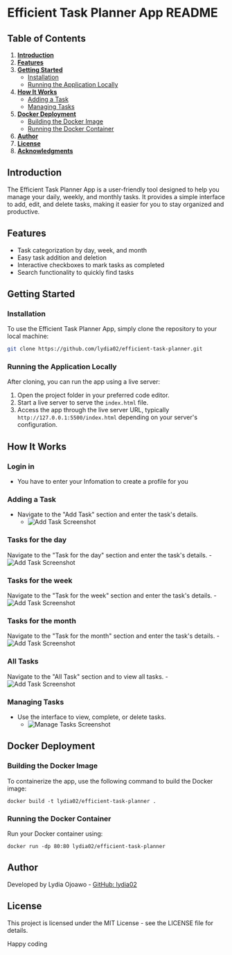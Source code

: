 # Efficient Task Planner App README

## Table of Contents

1. **[Introduction](#introduction)**
2. **[Features](#features)**
3. **[Getting Started](#getting-started)**
    - [Installation](#installation)
    - [Running the Application Locally](#running-the-application-locally)
4. **[How It Works](#how-it-works)**
    - [Adding a Task](#adding-a-task)
    - [Managing Tasks](#managing-tasks)
5. **[Docker Deployment](#docker-deployment)**
    - [Building the Docker Image](#building-the-docker-image)
    - [Running the Docker Container](#running-the-docker-container)
6. **[Author](#author)**
7. **[License](#license)**
8. **[Acknowledgments](#acknowledgments)**

## Introduction

The Efficient Task Planner App is a user-friendly tool designed to help you manage your daily, weekly, and monthly tasks. It provides a simple interface to add, edit, and delete tasks, making it easier for you to stay organized and productive.

## Features

- Task categorization by day, week, and month
- Easy task addition and deletion
- Interactive checkboxes to mark tasks as completed
- Search functionality to quickly find tasks

## Getting Started

### Installation

To use the Efficient Task Planner App, simply clone the repository to your local machine:

```bash
git clone https://github.com/lydia02/efficient-task-planner.git
```

### Running the Application Locally

After cloning, you can run the app using a live server:

1. Open the project folder in your preferred code editor.
2. Start a live server to serve the `index.html` file.
3. Access the app through the live server URL, typically `http://127.0.0.1:5500/index.html` depending on your server's configuration.

## How It Works

### Login in
- You have to enter your Infomation to create a profile for you


### Adding a Task

- Navigate to the "Add Task" section and enter the task's details.
    - ![Add Task Screenshot](path/to/add_task_image.jpg)

### Tasks for the day
 Navigate to the "Task for the day" section and enter the task's details.
    - ![Add Task Screenshot](path/to/add_task_image.jpg)

### Tasks for the week
 Navigate to the "Task for the week" section and enter the task's details.
    - ![Add Task Screenshot](path/to/add_task_image.jpg)

### Tasks for the month
 Navigate to the "Task for the month" section and enter the task's details.
    - ![Add Task Screenshot](path/to/add_task_image.jpg)

### All Tasks
 Navigate to the "All Task" section and to view all tasks.
    - ![Add Task Screenshot](path/to/add_task_image.jpg)


### Managing Tasks

- Use the interface to view, complete, or delete tasks.
    - ![Manage Tasks Screenshot](path/to/manage_tasks_image.jpg)

## Docker Deployment

### Building the Docker Image

To containerize the app, use the following command to build the Docker image:

```shell
docker build -t lydia02/efficient-task-planner .
```

### Running the Docker Container

Run your Docker container using:

```shell
docker run -dp 80:80 lydia02/efficient-task-planner
```

## Author

Developed by Lydia Ojoawo - [GitHub: lydia02](https://github.com/lydia02)

## License

This project is licensed under the MIT License - see the LICENSE file for details.

Happy coding
